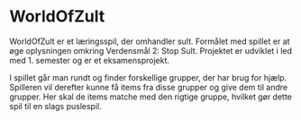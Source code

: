 # WorldOfZult
WorldOfZult er et læringsspil, der omhandler sult.
Formålet med spillet er at øge oplysningen omkring Verdensmål 2: Stop Sult.
Projektet er udviklet i led med 1. semester og er et eksamensprojekt.


I spillet går man rundt og finder forskellige grupper, der har brug for hjælp.
Spilleren vil derefter kunne få items fra disse grupper og
give dem til andre grupper. Her skal de items matche med den
rigtige gruppe, hvilket gør dette spil til en slags puslespil.